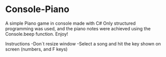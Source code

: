 # Console-Piano
A simple Piano game in console made with C#
Only structured programming was used, and the piano notes were achieved using the Console.beep function.
Enjoy!

Instructions
-Don´t resize window
-Select a song and hit the key shown on screen (numbers, and F keys)
